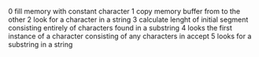 0 fill memory with constant character
1 copy memory buffer from to the other
2 look for a character in a string
3 calculate lenght of initial segment consisting entirely of characters found in a substring
4 looks the first instance of a character consisting of any characters in accept
5 looks for a substring in a string